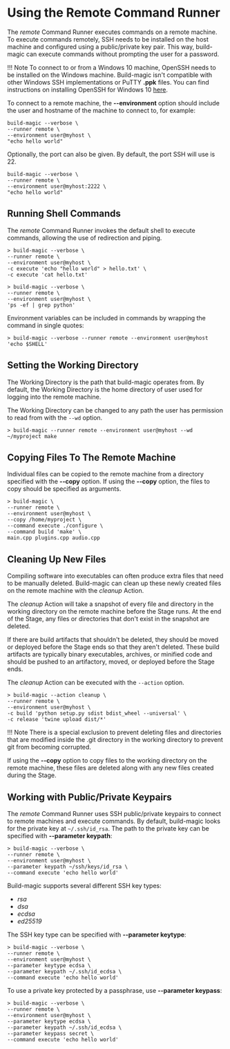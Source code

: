 # Using the Remote Command Runner

The *remote* Command Runner executes commands on a remote machine. To execute commands remotely, SSH needs to be installed on the host machine and configured using a public/private key pair. This way, build-magic can execute commands without prompting the user for a password.

!!! Note
    To connect to or from a Windows 10 machine, OpenSSH needs to be installed on the Windows machine. Build-magic isn't compatible with other Windows SSH implementations or PuTTY **.ppk** files. You can find instructions on installing OpenSSH for Windows 10 [here](https://docs.microsoft.com/en-us/windows-server/administration/openssh/openssh_install_firstuse).

To connect to a remote machine, the **--environment** option should include the user and hostname of the machine to connect to, for example:

```text
build-magic --verbose \
--runner remote \
--environment user@myhost \
"echo hello world"
```

Optionally, the port can also be given. By default, the port SSH will use is 22.

```text
build-magic --verbose \
--runner remote \
--environment user@myhost:2222 \
"echo hello world"
```

## Running Shell Commands

The *remote* Command Runner invokes the default shell to execute commands, allowing the use of redirection and piping.

```text
> build-magic --verbose \
--runner remote \
--environment user@myhost \
-c execute 'echo "hello world" > hello.txt' \
-c execute 'cat hello.txt'
```

```text
> build-magic --verbose \
--runner remote \
--environment user@myhost \
'ps -ef | grep python'
```

Environment variables can be included in commands by wrapping the command in single quotes:

```text
> build-magic --verbose --runner remote --environment user@myhost 'echo $SHELL'
```

## Setting the Working Directory

The Working Directory is the path that build-magic operates from. By default, the Working Directory is the home directory of user used for logging into the remote machine.

The Working Directory can be changed to any path the user has permission to read from with the `--wd` option.

```text
> build-magic --runner remote --environment user@myhost --wd ~/myproject make
```

## Copying Files To The Remote Machine

Individual files can be copied to the remote machine from a directory specified with the **--copy** option. If using the **--copy** option, the files to copy should be specified as arguments.

```text
> build-magic \
--runner remote \
--environment user@myhost \
--copy /home/myproject \
--command execute ./configure \
--command build 'make' \
main.cpp plugins.cpp audio.cpp
```

## Cleaning Up New Files

Compiling software into executables can often produce extra files that need to be manually deleted. Build-magic can clean up these newly created files on the remote machine with the *cleanup* Action.

The *cleanup* Action will take a snapshot of every file and directory in the working directory on the remote machine before the Stage runs. At the end of the Stage, any files or directories that don't exist in the snapshot are deleted.

If there are build artifacts that shouldn't be deleted, they should be moved or deployed before the Stage ends so that they aren't deleted. These build artifacts are typically binary executables, archives, or minified code and should be pushed to an artifactory, moved, or deployed before the Stage ends.

The *cleanup* Action can be executed with the `--action` option.

```text
> build-magic --action cleanup \
--runner remote \
--environment user@myhost \
-c build 'python setup.py sdist bdist_wheel --universal' \
-c release 'twine upload dist/*'
```

!!! Note
    There is a special exclusion to prevent deleting files and directories that are modified inside the .git directory in the working directory to prevent git from becoming corrupted.

If using the **--copy** option to copy files to the working directory on the remote machine, these files are deleted along with any new files created during the Stage.

## Working with Public/Private Keypairs

The *remote* Command Runner uses SSH public/private keypairs to connect to remote machines and execute commands. By default, build-magic looks for the private key at `~/.ssh/id_rsa`. The path to the private key can be specified with **--parameter keypath**:

```text
> build-magic --verbose \
--runner remote \
--environment user@myhost \
--parameter keypath ~/ssh/keys/id_rsa \
--command execute 'echo hello world'
```

Build-magic supports several different SSH key types:

* *rsa*
* *dsa*
* *ecdsa*
* *ed25519*

The SSH key type can be specified with **--parameter keytype**:

```text
> build-magic --verbose \
--runner remote \
--environment user@myhost \
--parameter keytype ecdsa \
--parameter keypath ~/.ssh/id_ecdsa \
--command execute 'echo hello world'
```

To use a private key protected by a passphrase, use **--parameter keypass**:

```text
> build-magic --verbose \
--runner remote \
--environment user@myhost \
--parameter keytype ecdsa \
--parameter keypath ~/.ssh/id_ecdsa \
--parameter keypass secret \
--command execute 'echo hello world'
```
